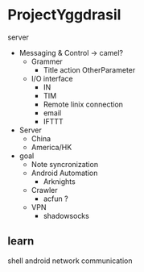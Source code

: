 # ProjectYggdrasil

server

* Messaging & Control -> camel?
  * Grammer
    * Title action OtherParameter
  * I/O interface
    * IN
    * TIM
    * Remote linix connection
    * email
    * IFTTT
* Server
  * China
  * America/HK
* goal
  * Note syncronization
  * Android Automation
    * Arknights
  * Crawler
    * acfun ?
  * VPN
    * shadowsocks

## learn

shell
android
network communication
